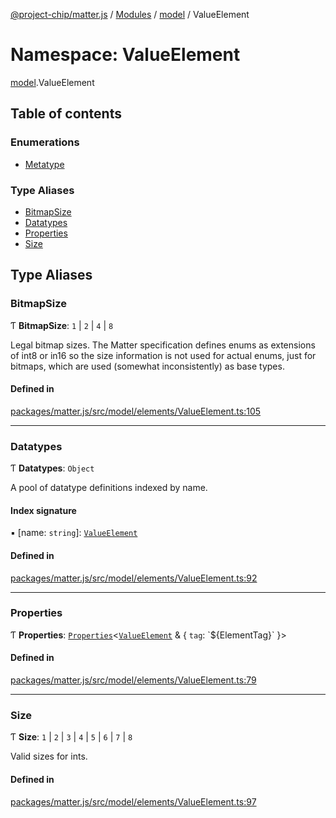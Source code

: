 [@project-chip/matter.js](../README.md) / [Modules](../modules.md) / [model](model.md) / ValueElement

# Namespace: ValueElement

[model](model.md).ValueElement

## Table of contents

### Enumerations

- [Metatype](../enums/model.ValueElement.Metatype.md)

### Type Aliases

- [BitmapSize](model.ValueElement.md#bitmapsize)
- [Datatypes](model.ValueElement.md#datatypes)
- [Properties](model.ValueElement.md#properties)
- [Size](model.ValueElement.md#size)

## Type Aliases

### BitmapSize

Ƭ **BitmapSize**: ``1`` \| ``2`` \| ``4`` \| ``8``

Legal bitmap sizes.  The Matter specification defines enums as
extensions of int8 or in16 so the size information is not used for
actual enums, just for bitmaps, which are used (somewhat inconsistently)
as base types.

#### Defined in

[packages/matter.js/src/model/elements/ValueElement.ts:105](https://github.com/project-chip/matter.js/blob/c15b1068/packages/matter.js/src/model/elements/ValueElement.ts#L105)

___

### Datatypes

Ƭ **Datatypes**: `Object`

A pool of datatype definitions indexed by name.

#### Index signature

▪ [name: `string`]: [`ValueElement`](model.md#valueelement)

#### Defined in

[packages/matter.js/src/model/elements/ValueElement.ts:92](https://github.com/project-chip/matter.js/blob/c15b1068/packages/matter.js/src/model/elements/ValueElement.ts#L92)

___

### Properties

Ƭ **Properties**: [`Properties`](model.BaseElement.md#properties)\<[`ValueElement`](model.md#valueelement) & \{ `tag`: \`$\{ElementTag}\`  }\>

#### Defined in

[packages/matter.js/src/model/elements/ValueElement.ts:79](https://github.com/project-chip/matter.js/blob/c15b1068/packages/matter.js/src/model/elements/ValueElement.ts#L79)

___

### Size

Ƭ **Size**: ``1`` \| ``2`` \| ``3`` \| ``4`` \| ``5`` \| ``6`` \| ``7`` \| ``8``

Valid sizes for ints.

#### Defined in

[packages/matter.js/src/model/elements/ValueElement.ts:97](https://github.com/project-chip/matter.js/blob/c15b1068/packages/matter.js/src/model/elements/ValueElement.ts#L97)
